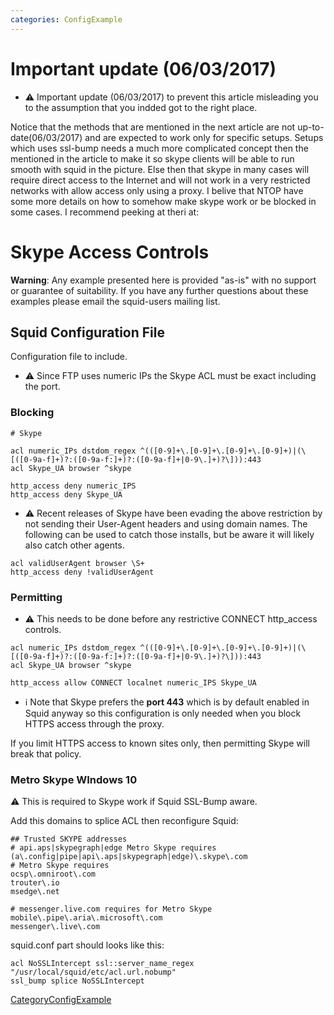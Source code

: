 ```yaml
---
categories: ConfigExample
---
```

# Important update (06/03/2017)

  - :warning:
    Important update (06/03/2017) to prevent this article misleading you
    to the assumption that you indded got to the right place.

Notice that the methods that are mentioned in the next article are not
up-to-date(06/03/2017) and are expected to work only for specific
setups. Setups which uses ssl-bump needs a much more complicated concept
then the mentioned in the article to make it so skype clients will be
able to run smooth with squid in the picture. Else then that skype in
many cases will require direct access to the Internet and will not work
in a very restricted networks with allow access only using a proxy. I
belive that NTOP have some more details on how to somehow make skype
work or be blocked in some cases. I recommend peeking at theri at:
[](https://github.com/ntop/nDPI/search?utf8=✓&q=skype)

# Skype Access Controls

**Warning**: Any example presented here is provided "as-is" with no
support or guarantee of suitability. If you have any further questions
about these examples please email the squid-users mailing list.

## Squid Configuration File

Configuration file to include.

  - :warning:
    Since FTP uses numeric IPs the Skype ACL must be exact including the
    port.

### Blocking

    # Skype
    
    acl numeric_IPs dstdom_regex ^(([0-9]+\.[0-9]+\.[0-9]+\.[0-9]+)|(\[([0-9a-f]+)?:([0-9a-f:]+)?:([0-9a-f]+|0-9\.]+)?\])):443
    acl Skype_UA browser ^skype
    
    http_access deny numeric_IPS
    http_access deny Skype_UA

  - :warning:
    Recent releases of Skype have been evading the above restriction by
    not sending their User-Agent headers and using domain names. The
    following can be used to catch those installs, but be aware it will
    likely also catch other agents.

<!-- end list -->

    acl validUserAgent browser \S+
    http_access deny !validUserAgent

### Permitting

  - :warning:
    This needs to be done before any restrictive CONNECT http_access
    controls.

<!-- end list -->

    acl numeric_IPs dstdom_regex ^(([0-9]+\.[0-9]+\.[0-9]+\.[0-9]+)|(\[([0-9a-f]+)?:([0-9a-f:]+)?:([0-9a-f]+|0-9\.]+)?\])):443
    acl Skype_UA browser ^skype
    
    http_access allow CONNECT localnet numeric_IPS Skype_UA

  - :information_source:
    Note that Skype prefers the **port 443** which is by default enabled
    in Squid anyway so this configuration is only needed when you block
    HTTPS access through the proxy.

If you limit HTTPS access to known sites only, then permitting Skype
will break that policy.

### Metro Skype WIndows 10

:warning:
This is required to Skype work if Squid SSL-Bump aware.

Add this domains to splice ACL then reconfigure Squid:

    ## Trusted SKYPE addresses
    # api.aps|skypegraph|edge Metro Skype requires
    (a\.config|pipe|api\.aps|skypegraph|edge)\.skype\.com
    # Metro Skype requires
    ocsp\.omniroot\.com
    trouter\.io
    msedge\.net
    
    # messenger.live.com requires for Metro Skype
    mobile\.pipe\.aria\.microsoft\.com
    messenger\.live\.com

squid.conf part should looks like this:

    acl NoSSLIntercept ssl::server_name_regex "/usr/local/squid/etc/acl.url.nobump"
    ssl_bump splice NoSSLIntercept

[CategoryConfigExample](/CategoryConfigExample)

